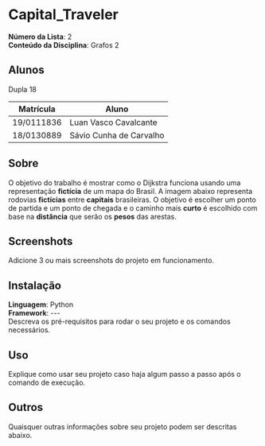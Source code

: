 # Capital_Traveler

**Número da Lista**: 2<br>
**Conteúdo da Disciplina**: Grafos 2<br>

## Alunos
Dupla 18

|Matrícula | Aluno |
| -- | -- |
| 19/0111836 |  Luan Vasco Cavalcante |
| 18/0130889  |  Sávio Cunha de Carvalho |

## Sobre 
O objetivo do trabalho é mostrar como o Dijkstra funciona usando uma representação **fictícia** de um mapa do Brasil.
A imagem abaixo representa rodovias **fictícias** entre **capitais** brasileiras. 
O objetivo é escolher um ponto de partida e um ponto de chegada e o caminho mais **curto** é escolhido com base na **distância** que serão os **pesos** das arestas.

## Screenshots
Adicione 3 ou mais screenshots do projeto em funcionamento.

## Instalação 
**Linguagem**: Python<br>
**Framework**: ---<br>
Descreva os pré-requisitos para rodar o seu projeto e os comandos necessários.

## Uso 
Explique como usar seu projeto caso haja algum passo a passo após o comando de execução.

## Outros 
Quaisquer outras informações sobre seu projeto podem ser descritas abaixo.




